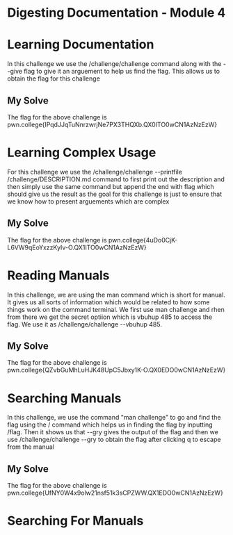 # Digesting Documentation - Module 4

# Learning Documentation
In this challenge we use the /challenge/challenge command along with the --give flag to give it an arguement to help us find the flag.
This allows us to obtain the flag for this challenge

## My Solve
The flag for the above challenge is pwn.college{IPqdJJqTuNnrzwrjNe7PX3THQXb.QX0ITO0wCN1AzNzEzW}


# Learning Complex Usage
For this challenge we use the /challenge/challenge --printfile /challenge/DESCRIPTION.md command to first print out the description
and then simply use the same command but append the end with flag which should give us the result as the goal for this challenge
is just to ensure that we know how to present arguements which are complex

## My Solve
The flag for the above challenge is pwn.college{4uDo0CjK-L6VW9qEoYxzzKyIv-O.QX1ITO0wCN1AzNzEzW}


# Reading Manuals
In this challenge, we are using the man command which is short for manual. It gives us all sorts of information which would be related
to how some things work on the command terminal. We first use man challenge and rhen from there we get the secret optiion which is
vbuhup 485 to access the flag. We use it as /challenge/challenge --vbuhup 485.

## My Solve
The flag for the above challenge is pwn.college{QZvbGuMhLuHJK48UpC5Jbxy1K-O.QX0EDO0wCN1AzNzEzW}


# Searching Manuals
In this challenge, we use the command "man challenge" to go and find the flag using the / command which helps us in finding the flag by inputting /flag. Then it shows us that --gry gives the output of the flag and then we use /challenge/challenge --gry to obtain the flag after clicking q to escape from the manual

## My Solve 
The flag for the above challenge is pwn.college{UfNY0W4x9olw21nsf51k3sCPZWW.QX1EDO0wCN1AzNzEzW}



# Searching For Manuals

